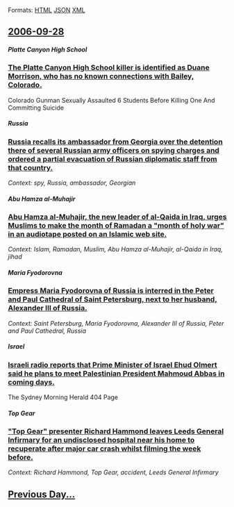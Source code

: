 
Formats: [HTML](2006/09/28/index.html)  [JSON](2006/09/28/index.json)  [XML](2006/09/28/index.xml)  

## [2006-09-28](/news/2006/09/28/index.md)

##### Platte Canyon High School
### [ The Platte Canyon High School killer is identified as Duane Morrison, who has no known connections with Bailey, Colorado. ](/news/2006/09/28/the-platte-canyon-high-school-killer-is-identified-as-duane-morrison-who-has-no-known-connections-with-bailey-colorado.md)
Colorado Gunman Sexually Assaulted 6 Students Before Killing One And Committing Suicide

##### Russia
### [ Russia recalls its ambassador from Georgia over the detention there of several Russian army officers on spying charges and ordered a partial evacuation of Russian diplomatic staff from that country. ](/news/2006/09/28/russia-recalls-its-ambassador-from-georgia-over-the-detention-there-of-several-russian-army-officers-on-spying-charges-and-ordered-a-partia.md)
_Context: spy, Russia, ambassador,  Georgian_

##### Abu Hamza al-Muhajir
### [ Abu Hamza al-Muhajir, the new leader of al-Qaida in Iraq, urges Muslims to make the month of Ramadan a "month of holy war" in an audiotape posted on an Islamic web site. ](/news/2006/09/28/abu-hamza-al-muhajir-the-new-leader-of-al-qaida-in-iraq-urges-muslims-to-make-the-month-of-ramadan-a-month-of-holy-war-in-an-audiotape.md)
_Context: Islam, Ramadan, Muslim, Abu Hamza al-Muhajir, al-Qaida in Iraq, jihad_

##### Maria Fyodorovna
### [ Empress Maria Fyodorovna of Russia is interred in the Peter and Paul Cathedral of Saint Petersburg, next to her husband, Alexander III of Russia. ](/news/2006/09/28/empress-maria-fyodorovna-of-russia-is-interred-in-the-peter-and-paul-cathedral-of-saint-petersburg-next-to-her-husband-alexander-iii-of-r.md)
_Context: Saint Petersburg, Maria Fyodorovna, Alexander III of Russia, Peter and Paul Cathedral, Russia_

##### Israel
### [ Israeli radio reports that Prime Minister of Israel Ehud Olmert said he plans to meet Palestinian President Mahmoud Abbas in coming days. ](/news/2006/09/28/israeli-radio-reports-that-prime-minister-of-israel-ehud-olmert-said-he-plans-to-meet-palestinian-president-mahmoud-abbas-in-coming-days.md)
The Sydney Morning Herald 404 Page

##### Top Gear
### [ "Top Gear" presenter Richard Hammond leaves Leeds General Infirmary for an undisclosed hospital near his home to recuperate after major car crash whilst filming the week before. ](/news/2006/09/28/top-gear-presenter-richard-hammond-leaves-leeds-general-infirmary-for-an-undisclosed-hospital-near-his-home-to-recuperate-after-major-car.md)
_Context: Richard Hammond, Top Gear, accident, Leeds General Infirmary_

## [Previous Day...](/news/2006/09/27/index.md)

